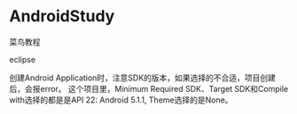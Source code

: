 # AndroidStudy

菜鸟教程

eclipse

创建Android Application时，注意SDK的版本，如果选择的不合适，项目创建后，会报error。
这个项目里，Minimum Required SDK、Target SDK和Compile with选择的都是是API 22: Android 5.1.1, Theme选择的是None。
